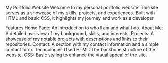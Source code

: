 My Portfolio Website
Welcome to my personal portfolio website! This site serves as a showcase of my skills, projects, and experiences. Built with HTML and basic CSS, it highlights my journey and work as a developer.

Features
Home Page: An introduction to who I am and what I do.
About Me: A detailed overview of my background, skills, and interests.
Projects: A showcase of my notable projects with descriptions and links to their repositories.
Contact: A section with my contact information and a simple contact form.
Technologies Used
HTML: The backbone structure of the website.
CSS: Basic styling to enhance the visual appeal of the site.
